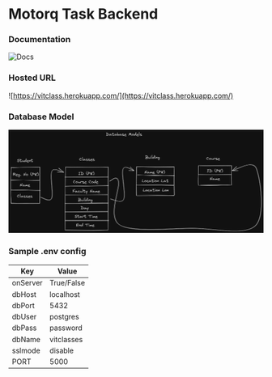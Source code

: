 # Motorq Task Backend

### Documentation
![Docs](https://documenter.getpostman.com/view/10198604/TzzHmtB3)

### Hosted URL
![https://vitclass.herokuapp.com/](https://vitclass.herokuapp.com/)

### Database Model
![](/assets/db_model.png)

### Sample .env config
| Key      | Value      |
| -------- | ---------- |
| onServer | True/False |
| dbHost   | localhost  |
| dbPort   | 5432       |
| dbUser   | postgres   |
| dbPass   | password   |
| dbName   | vitclasses |
| sslmode  | disable    |
| PORT     | 5000       |
